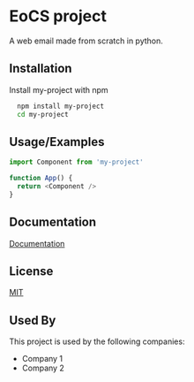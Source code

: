
# EoCS project

A web email made from scratch in python.


## Installation

Install my-project with npm

```bash
  npm install my-project
  cd my-project
```
    
## Usage/Examples

```javascript
import Component from 'my-project'

function App() {
  return <Component />
}
```


## Documentation

[Documentation](https://linktodocumentation)


## License

[MIT](https://choosealicense.com/licenses/mit/)


## Used By

This project is used by the following companies:

- Company 1
- Company 2

